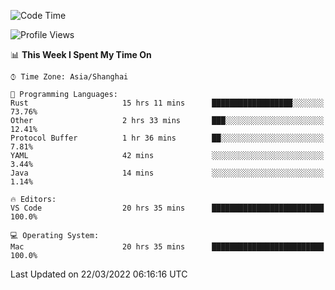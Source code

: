 <!--START_SECTION:waka-->
![Code Time](http://img.shields.io/badge/Code%20Time-1%2C110%20hrs%2014%20mins-blue)

![Profile Views](http://img.shields.io/badge/Profile%20Views-1-blue)

📊 **This Week I Spent My Time On** 

```text
⌚︎ Time Zone: Asia/Shanghai

💬 Programming Languages: 
Rust                     15 hrs 11 mins      ██████████████████░░░░░░░   73.76% 
Other                    2 hrs 33 mins       ███░░░░░░░░░░░░░░░░░░░░░░   12.41% 
Protocol Buffer          1 hr 36 mins        ██░░░░░░░░░░░░░░░░░░░░░░░   7.81% 
YAML                     42 mins             ░░░░░░░░░░░░░░░░░░░░░░░░░   3.44% 
Java                     14 mins             ░░░░░░░░░░░░░░░░░░░░░░░░░   1.14%

🔥 Editors: 
VS Code                  20 hrs 35 mins      █████████████████████████   100.0%

💻 Operating System: 
Mac                      20 hrs 35 mins      █████████████████████████   100.0%

```


 Last Updated on 22/03/2022 06:16:16 UTC
<!--END_SECTION:waka-->
